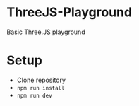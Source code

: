# ThreeJS-Playground
Basic Three.JS playground

# Setup
* Clone repository
* `npm run install`
* `npm run dev`
